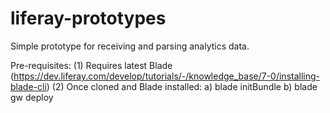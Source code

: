 # liferay-prototypes

Simple prototype for receiving and parsing analytics data.

Pre-requisites:
(1) Requires latest Blade (https://dev.liferay.com/develop/tutorials/-/knowledge_base/7-0/installing-blade-cli)
(2) Once cloned and Blade installed:
  a) blade initBundle
  b) blade gw deploy
